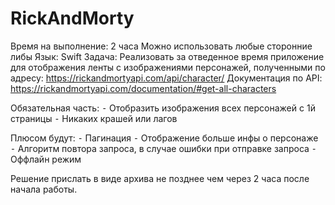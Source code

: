 # RickAndMorty
Время на выполнение: 2 часа
Можно использовать любые сторонние либы
Язык: Swift
Задача:
Реализовать за отведенное время приложение для отображения ленты с изображениями персонажей, полученными по адресу: https://rickandmortyapi.com/api/character/
Документация по API: https://rickandmortyapi.com/documentation/#get-all-characters

Обязательная часть:
 ⁃ Отобразить изображения всех персонажей с 1й страницы
 ⁃ Никаких крашей или лагов

Плюсом будут:
 ⁃ Пагинация
 ⁃ Отображение больше инфы о персонаже
 ⁃ Алгоритм повтора запроса, в случае ошибки при отправке запроса
 ⁃ Оффлайн режим

Решение прислать в виде архива не позднее чем через 2 часа после начала работы.